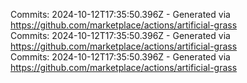 Commits: 2024-10-12T17:35:50.396Z - Generated via https://github.com/marketplace/actions/artificial-grass
<br>
Commits: 2024-10-12T17:35:50.396Z - Generated via https://github.com/marketplace/actions/artificial-grass
<br>
Commits: 2024-10-12T17:35:50.396Z - Generated via https://github.com/marketplace/actions/artificial-grass
<br>

